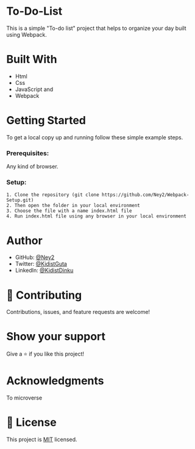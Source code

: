 # To-Do-List
 This is a simple "To-do list"  project that helps to organize your day built using Webpack.

 # Built With
   - Html
   - Css 
   - JavaScript and 
   - Webpack

# Getting Started
To get a local copy up and running follow these simple example steps.

### Prerequisites: 
Any kind of browser. 

### Setup:
    1. Clone the repository (git clone https://github.com/Ney2/Webpack-Setup.git)
    2. Then open the folder in your local environment 
    3. Choose the file with a name index.html file
    4. Run index.html file using any browser in your local environment

# Author 
   - GitHub: [@Ney2](https://github.com/Ney2)
   - Twitter: [@KidistGuta](https://twitter.com/GutaKidist)
   - LinkedIn: [@KidistDinku](https://www.linkedin.com/in/kidist-guta-014025183/)

# 🤝 Contributing
Contributions, issues, and feature requests are welcome!

# Show your support
Give a ⭐️ if you like this project!

# Acknowledgments
To microverse

# 📝 License
This project is [MIT](https://github.com/microverseinc/readme-template/blob/master/MIT.md) licensed.
